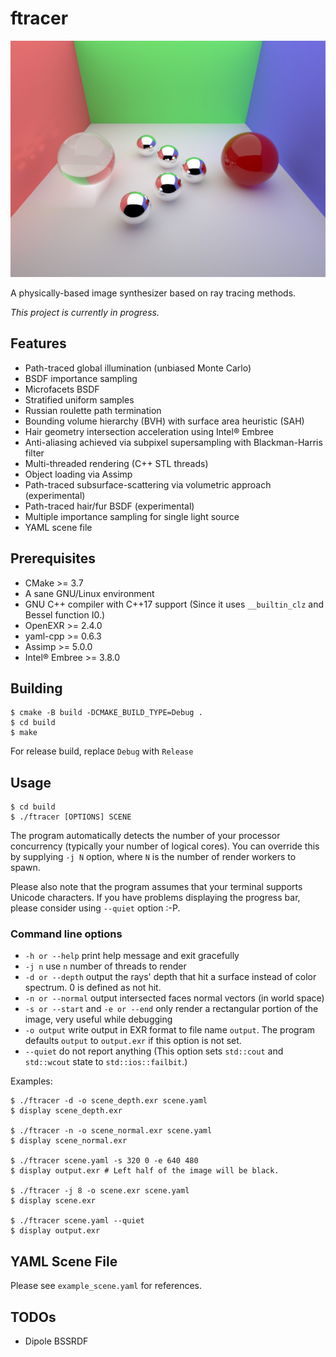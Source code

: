 # ftracer
![Example scene (1024 spp, 4 subpixels)](https://raw.githubusercontent.com/phonxvzf/fur/master/example.jpg)

A physically-based image synthesizer based on ray tracing methods.

_This project is currently in progress._

## Features
- Path-traced global illumination (unbiased Monte Carlo)
- BSDF importance sampling
- Microfacets BSDF
- Stratified uniform samples
- Russian roulette path termination
- Bounding volume hierarchy (BVH) with surface area heuristic (SAH)
- Hair geometry intersection acceleration using Intel® Embree
- Anti-aliasing achieved via subpixel supersampling with Blackman-Harris filter
- Multi-threaded rendering (C++ STL threads)
- Object loading via Assimp
- Path-traced subsurface-scattering via volumetric approach (experimental)
- Path-traced hair/fur BSDF (experimental)
- Multiple importance sampling for single light source
- YAML scene file

## Prerequisites
- CMake >= 3.7
- A sane GNU/Linux environment
- GNU C++ compiler with C++17 support (Since it uses `__builtin_clz` and Bessel function I0.)
- OpenEXR >= 2.4.0
- yaml-cpp >= 0.6.3
- Assimp >= 5.0.0
- Intel® Embree >= 3.8.0

## Building
```
$ cmake -B build -DCMAKE_BUILD_TYPE=Debug .
$ cd build
$ make
```
For release build, replace `Debug` with `Release`

## Usage
```
$ cd build
$ ./ftracer [OPTIONS] SCENE
```
The program automatically detects the number of your processor concurrency (typically your number of logical cores).
You can override this by supplying `-j N` option, where `N` is the number of render workers to spawn.

Please also note that the program assumes that your terminal supports Unicode characters.
If you have problems displaying the progress bar, please consider using `--quiet` option :-P.

### Command line options
- `-h or --help` print help message and exit gracefully
- `-j n` use `n` number of threads to render
- `-d or --depth` output the rays' depth that hit a surface instead of color spectrum. 0 is defined as not hit.
- `-n or --normal` output intersected faces normal vectors (in world space)
- `-s or --start` and `-e or --end` only render a rectangular portion of the image, very useful while debugging
- `-o output` write output in EXR format to file name `output`. The program defaults `output` to `output.exr` if this option is not set.
- `--quiet` do not report anything (This option sets `std::cout` and `std::wcout` state to `std::ios::failbit`.)

Examples:
```shell
$ ./ftracer -d -o scene_depth.exr scene.yaml
$ display scene_depth.exr

$ ./ftracer -n -o scene_normal.exr scene.yaml
$ display scene_normal.exr

$ ./ftracer scene.yaml -s 320 0 -e 640 480
$ display output.exr # Left half of the image will be black.

$ ./ftracer -j 8 -o scene.exr scene.yaml
$ display scene.exr

$ ./ftracer scene.yaml --quiet
$ display output.exr
```

## YAML Scene File
Please see `example_scene.yaml` for references.

## TODOs
- Dipole BSSRDF
